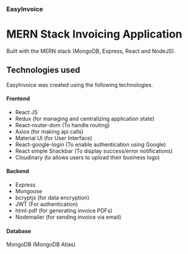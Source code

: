 ### EasyInvoice
# MERN Stack Invoicing Application
Built with the MERN stack (MongoDB, Express, React and NodeJS).

## Technologies used
EasyInvoice was created using the following technologies.

#### Frontend

- React JS
- Redux (for managing and centralizing application state)
- React-router-dom (To handle routing)
- Axios (for making api calls)
- Material UI (for User Interface)
- React-google-login (To enable authentication using Google)
- React simple Snackbar (To display success/error notifications)
- Cloudinary (to allows users to upload their business logo)

#### Backend

- Express
- Mongoose
- bcryptjs (for data encryption)
- JWT (For authentication)
- html-pdf (for generating invoice PDFs)
- Nodemailer (for sending invoice via email)

#### Database
MongoDB (MongoDB Atlas)
